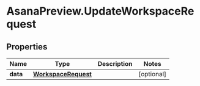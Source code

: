 # AsanaPreview.UpdateWorkspaceRequest

## Properties

Name | Type | Description | Notes
------------ | ------------- | ------------- | -------------
**data** | [**WorkspaceRequest**](WorkspaceRequest.md) |  | [optional] 


